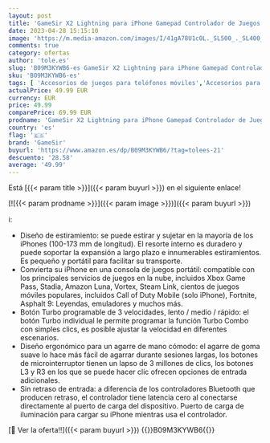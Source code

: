 ```yaml
---
layout: post
title: 'GameSir X2 Lightning para iPhone Gamepad Controlador de Juegos Móvil para iOS Xbox Game Pass PlayStation Now STADIA Cloud Gaming'
date: 2023-04-28 15:15:10
image: 'https://m.media-amazon.com/images/I/41gA78U1c0L._SL500_._SL400_.jpg'
comments: true
category: ofertas
author: 'tole.es'
slug: 'B09M3KYWB6-es GameSir X2 Lightning para iPhone Gamepad Controlador de...'
sku: 'B09M3KYWB6-es'
tags: [ 'Accesorios de juegos para teléfonos móviles','Accesorios para móviles','Comunicación móvil y accesorios','Controladores de juegos para teléfonos móviles','Electrónica','gamesir','iphone','🇪🇸', ]
actualPrice: 49.99 EUR
currency: EUR
price: 49.99
comparePrice: 69.99 EUR
prodname: 'GameSir X2 Lightning para iPhone Gamepad Controlador de Juegos Móvil para iOS Xbox Game Pass PlayStation Now STADIA Cloud Gaming'
country: 'es'
flag: '🇪🇸'
brand: 'GameSir'
buyurl: 'https://www.amazon.es/dp/B09M3KYWB6/?tag=tolees-21'
descuento: '28.58'
average: '49.99'
---
```


Está [{{< param title >}}]({{< param buyurl >}}) en el siguiente enlace!

[![{{< param prodname >}}]({{< param image >}})]({{< param buyurl >}})

ℹ️:

- Diseño de estiramiento: se puede estirar y sujetar en la mayoría de los iPhones (100-173 mm de longitud). El resorte interno es duradero y puede soportar la expansión a largo plazo e innumerables estiramientos. Es pequeño y portátil para facilitar su transporte.
- Convierta su iPhone en una consola de juegos portátil: compatible con los principales servicios de juegos en la nube, incluidos Xbox Game Pass, Stadia, Amazon Luna, Vortex, Steam Link, cientos de juegos móviles populares, incluidos Call of Duty Mobile (solo iPhone), Fortnite, Asphalt 9: Leyendas, emuladores y muchos más.
- Botón Turbo programable de 3 velocidades, lento / medio / rápido: el botón Turbo individual le permite programar la función Turbo Combo con simples clics, es posible ajustar la velocidad en diferentes escenarios.
- Diseño ergonómico para un agarre de mano cómodo: el agarre de goma suave lo hace más fácil de agarrar durante sesiones largas, los botones de microinterruptor tienen un lapso de 3 millones de clics, los botones L3 y R3 en los que se puede hacer clic ofrecen opciones de entrada adicionales.
- Sin retraso de entrada: a diferencia de los controladores Bluetooth que producen retraso, el controlador tiene latencia cero al conectarse directamente al puerto de carga del dispositivo. Puerto de carga de iluminación para cargar su iPhone mientras usa el controlador.

[🛒 Ver la oferta!!]({{< param buyurl >}})
{{<world>}}B09M3KYWB6{{</world>}}
